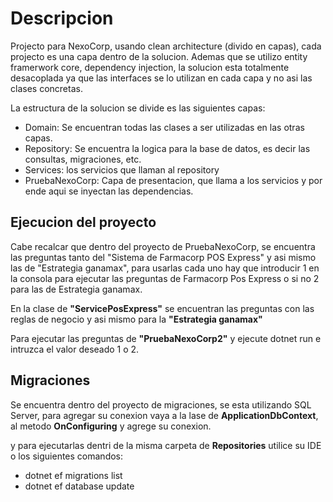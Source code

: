 # Descripcion

Projecto para NexoCorp, usando clean architecture (divido en capas), cada projecto
es una capa dentro de la solucion. Ademas que se utilizo entity framerwork core, dependency
injection, la solucion esta totalmente desacoplada ya que las interfaces se lo utilizan
en cada capa y no asi las clases concretas.


La estructura de la solucion se divide es las siguientes capas:

- Domain: Se encuentran todas las clases a ser utilizadas en las otras capas.
- Repository: Se encuentra la logica para la base de datos, es decir las consultas, migraciones, etc.
- Services: los servicios que llaman al repository
- PruebaNexoCorp: Capa de presentacion, que llama a los servicios y por ende aqui se inyectan las dependencias.

## Ejecucion del proyecto
Cabe recalcar que dentro del proyecto de PruebaNexoCorp, se encuentra las preguntas tanto
del "Sistema de Farmacorp POS Express" y asi mismo las de "Estrategia ganamax",
para usarlas cada uno hay que introducir 1 en la consola para ejecutar las preguntas de Farmacorp
Pos Express o si no 2 para las de Estrategia ganamax.

En la clase de **"ServicePosExpress"** se encuentran las preguntas con las reglas
de negocio y asi mismo para la **"Estrategia ganamax"**

Para ejecutar las preguntas de **"PruebaNexoCorp2"** y ejecute dotnet run e intruzca el valor
deseado 1 o 2.

## Migraciones
Se encuentra dentro del proyecto de migraciones, se esta utilizando SQL Server, para agregar
su conexion vaya a la lase de **ApplicationDbContext**, al metodo **OnConfiguring** y agrege su conexion.

y para ejecutarlas dentri de la misma carpeta de **Repositories** utilice su IDE o
los siguientes comandos:
 - dotnet ef migrations list
 - dotnet ef database update